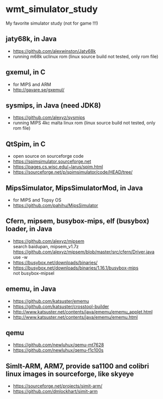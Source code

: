# wmt_simulator_study
My favorite simulator study (not for game !!!)  

## jaty68k, in Java    
* https://github.com/alexwinston/Jaty68k  
* running m68k uclinux rom (linux source build not tested, only rom file)   

## gxemul, in C    
* for MIPS and ARM  
* http://gavare.se/gxemul/  

## sysmips, in Java (need JDK8)      
* https://github.com/alexyz/sysmips  
* running MIPS 4kc malta linux rom (linux source build not tested, only rom file)   

## QtSpim, in C  
* open source on sourceforge code    
* https://spimsimulator.sourceforge.net  
* https://pages.cs.wisc.edu/~larus/spim.html  
* https://sourceforge.net/p/spimsimulator/code/HEAD/tree/  

## MipsSimulator, MipsSimulatorMod, in Java      
* for MIPS and Topsy OS  
* https://github.com/pahihu/MipsSimulator  

## Cfern, mipsem, busybox-mips, elf (busybox) loader, in Java  
* https://github.com/alexyz/mipsem  
search baidupan, mipsem_v1.7z  
https://github.com/alexyz/mipsem/blob/master/src/cfern/Driver.java  
use -w  
* https://busybox.net/downloads/binaries/  
* https://busybox.net/downloads/binaries/1.16.1/busybox-mips  
not busybox-mipsel

## ememu, in Java  
* https://github.com/katsuster/ememu   
* https://github.com/katsuster/crosstool-builder  
* http://www.katsuster.net/contents/java/ememu/ememu_applet.html  
* http://www.katsuster.net/contents/java/ememu/ememu.html   

## qemu  
* https://github.com/newluhux/qemu-mt7628  
* https://github.com/newluhux/qemu-f1c100s  

## SimIt-ARM, ARM7, provide sa1100 and colibri linux images in sourceforge, like skyeye  
* https://sourceforge.net/projects/simit-arm/    
* https://github.com/dmlockhart/simit-arm  
